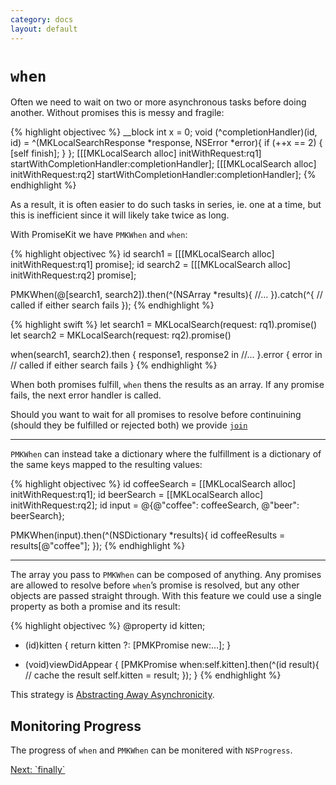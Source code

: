 ```yaml
---
category: docs
layout: default
---
```


# `when`

Often we need to wait on two or more asynchronous tasks before doing another. Without promises this is messy and fragile:

{% highlight objectivec %}
__block int x = 0;
void (^completionHandler)(id, id) = ^(MKLocalSearchResponse *response, NSError *error){
    if (++x == 2) {
        [self finish];
    }
};
[[[MKLocalSearch alloc] initWithRequest:rq1] startWithCompletionHandler:completionHandler];
[[[MKLocalSearch alloc] initWithRequest:rq2] startWithCompletionHandler:completionHandler];
{% endhighlight %}

As a result, it is often easier to do such tasks in series, ie. one at a time, but this is inefficient since it will likely take twice as long.

With PromiseKit we have `PMKWhen` and `when`:

{% highlight objectivec %}
id search1 = [[[MKLocalSearch alloc] initWithRequest:rq1] promise];
id search2 = [[[MKLocalSearch alloc] initWithRequest:rq2] promise];

PMKWhen(@[search1, search2]).then(^(NSArray *results){
    //…
}).catch(^{
    // called if either search fails
});
{% endhighlight %}

{% highlight swift %}
let search1 = MKLocalSearch(request: rq1).promise()
let search2 = MKLocalSearch(request: rq2).promise()

when(search1, search2).then { response1, response2 in
    //…
}.error { error in
    // called if either search fails
}
{% endhighlight %}

When both promises fulfill, `when` thens the results as an array. If any promise fails, the next error handler is called.

<aside>Should you want to wait for all promises to resolve before continuining (should they be fulfilled or rejected both) we provide <code><a class="external-link" href="http://cocoadocs.org/docsets/PromiseKit/1.4.2/Classes/PMKPromise.html#//api/name/join:">join</a></code></aside>

<hr>

`PMKWhen` can instead take a dictionary where the fulfillment is a dictionary of the same keys mapped to the resulting values:

{% highlight objectivec %}
id coffeeSearch = [[MKLocalSearch alloc] initWithRequest:rq1];
id beerSearch = [[MKLocalSearch alloc] initWithRequest:rq2];
id input = @{@"coffee": coffeeSearch, @"beer": beerSearch};

PMKWhen(input).then(^(NSDictionary *results){
    id coffeeResults = results[@"coffee"];
});
{% endhighlight %}

<hr>

The array you pass to `PMKWhen` can be composed of anything. Any promises are allowed to resolve before `when`’s promise is resolved, but any other objects are passed straight through. With this feature we could use a single property as both a promise and its result:

{% highlight objectivec %}
@property id kitten;

- (id)kitten {
    return kitten ?: [PMKPromise new:…];
}

- (void)viewDidAppear {
    [PMKPromise when:self.kitten].then(^(id result){
        // cache the result
        self.kitten = result;
    });
}
{% endhighlight %}

This strategy is [Abstracting Away Asynchronicity](/abstracting-away-asynchronicity).


## Monitoring Progress

The progress of `when` and `PMKWhen` can be monitered with `NSProgress`.


<div><a class="pagination" href="/finally">Next: `finally`</a></div>
